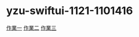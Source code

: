 # yzu-swiftui-1121-1101416
[作業一](https://github.com/1101416/yzu-swiftui-1121-1101416/blob/main/hw1.md)
[作業二](https://github.com/1101416/yzu-swiftui-1121-1101416/blob/main/hw2.md)
[作業三](https://github.com/1101416/yzu-swiftui-1121-1101416/blob/main/hw3.md)
